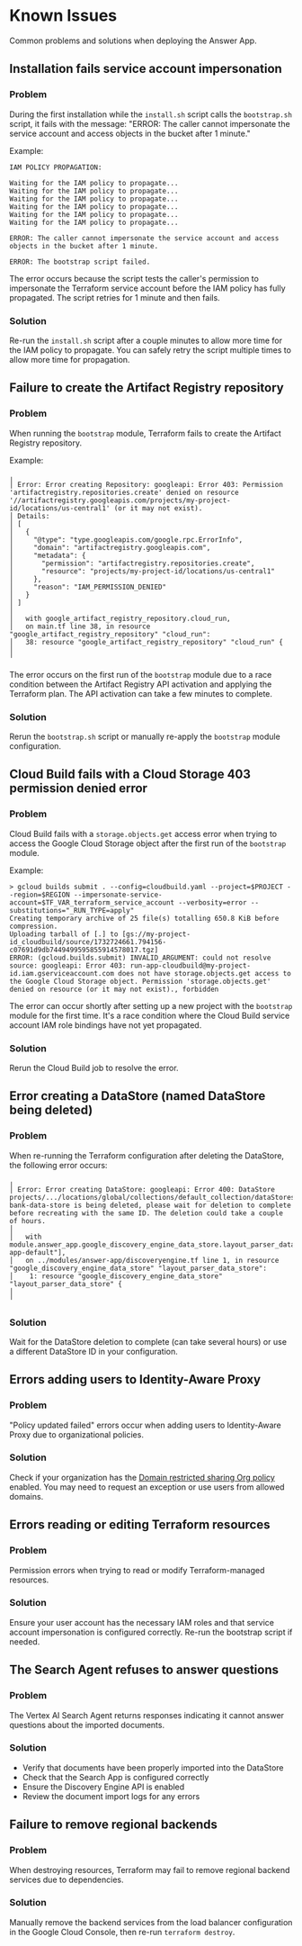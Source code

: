 # Known Issues

Common problems and solutions when deploying the Answer App.

## Installation fails service account impersonation

### Problem

During the first installation while the `install.sh` script calls the `bootstrap.sh` script, it fails with the message: "ERROR: The caller cannot impersonate the service account and access objects in the bucket after 1 minute."

Example:
```
IAM POLICY PROPAGATION:

Waiting for the IAM policy to propagate...
Waiting for the IAM policy to propagate...
Waiting for the IAM policy to propagate...
Waiting for the IAM policy to propagate...
Waiting for the IAM policy to propagate...
Waiting for the IAM policy to propagate...

ERROR: The caller cannot impersonate the service account and access objects in the bucket after 1 minute.

ERROR: The bootstrap script failed.
```

The error occurs because the script tests the caller's permission to impersonate the Terraform service account before the IAM policy has fully propagated. The script retries for 1 minute and then fails.

### Solution

Re-run the `install.sh` script after a couple minutes to allow more time for the IAM policy to propagate. You can safely retry the script multiple times to allow more time for propagation.

## Failure to create the Artifact Registry repository

### Problem

When running the `bootstrap` module, Terraform fails to create the Artifact Registry repository.

Example:
```
╷
│ Error: Error creating Repository: googleapi: Error 403: Permission 'artifactregistry.repositories.create' denied on resource '//artifactregistry.googleapis.com/projects/my-project-id/locations/us-central1' (or it may not exist).
│ Details:
│ [
│   {
│     "@type": "type.googleapis.com/google.rpc.ErrorInfo",
│     "domain": "artifactregistry.googleapis.com",
│     "metadata": {
│       "permission": "artifactregistry.repositories.create",
│       "resource": "projects/my-project-id/locations/us-central1"
│     },
│     "reason": "IAM_PERMISSION_DENIED"
│   }
│ ]
│ 
│   with google_artifact_registry_repository.cloud_run,
│   on main.tf line 38, in resource "google_artifact_registry_repository" "cloud_run":
│   38: resource "google_artifact_registry_repository" "cloud_run" {
│ 
╵
```

The error occurs on the first run of the `bootstrap` module due to a race condition between the Artifact Registry API activation and applying the Terraform plan. The API activation can take a few minutes to complete.

### Solution

Rerun the `bootstrap.sh` script or manually re-apply the `bootstrap` module configuration.

## Cloud Build fails with a Cloud Storage 403 permission denied error

### Problem

Cloud Build fails with a `storage.objects.get` access error when trying to access the Google Cloud Storage object after the first run of the `bootstrap` module.

Example:
```
> gcloud builds submit . --config=cloudbuild.yaml --project=$PROJECT --region=$REGION --impersonate-service-account=$TF_VAR_terraform_service_account --verbosity=error --substitutions="_RUN_TYPE=apply"
Creating temporary archive of 25 file(s) totalling 650.8 KiB before compression.
Uploading tarball of [.] to [gs://my-project-id_cloudbuild/source/1732724661.794156-c07691d9db7449499595855914578017.tgz]
ERROR: (gcloud.builds.submit) INVALID_ARGUMENT: could not resolve source: googleapi: Error 403: run-app-cloudbuild@my-project-id.iam.gserviceaccount.com does not have storage.objects.get access to the Google Cloud Storage object. Permission 'storage.objects.get' denied on resource (or it may not exist)., forbidden
```

The error can occur shortly after setting up a new project with the `bootstrap` module for the first time. It's a race condition where the Cloud Build service account IAM role bindings have not yet propagated.

### Solution

Rerun the Cloud Build job to resolve the error.

## Error creating a DataStore (named DataStore being deleted)

### Problem

When re-running the Terraform configuration after deleting the DataStore, the following error occurs:

```
╷
│ Error: Error creating DataStore: googleapi: Error 400: DataStore projects/.../locations/global/collections/default_collection/dataStores/cymbal-bank-data-store is being deleted, please wait for deletion to complete before recreating with the same ID. The deletion could take a couple of hours.
│ 
│   with module.answer_app.google_discovery_engine_data_store.layout_parser_data_store["answer-app-default"],
│   on ../modules/answer-app/discoveryengine.tf line 1, in resource "google_discovery_engine_data_store" "layout_parser_data_store":
│    1: resource "google_discovery_engine_data_store" "layout_parser_data_store" {
│ 
╵
```

### Solution

Wait for the DataStore deletion to complete (can take several hours) or use a different DataStore ID in your configuration.

## Errors adding users to Identity-Aware Proxy

### Problem

"Policy updated failed" errors occur when adding users to Identity-Aware Proxy due to organizational policies.

### Solution

Check if your organization has the [Domain restricted sharing Org policy](https://cloud.google.com/resource-manager/docs/organization-policy/restricting-domains#example_error_message) enabled. You may need to request an exception or use users from allowed domains.

## Errors reading or editing Terraform resources

### Problem

Permission errors when trying to read or modify Terraform-managed resources.

### Solution

Ensure your user account has the necessary IAM roles and that service account impersonation is configured correctly. Re-run the bootstrap script if needed.

## The Search Agent refuses to answer questions

### Problem

The Vertex AI Search Agent returns responses indicating it cannot answer questions about the imported documents.

### Solution

- Verify that documents have been properly imported into the DataStore
- Check that the Search App is configured correctly
- Ensure the Discovery Engine API is enabled
- Review the document import logs for any errors

## Failure to remove regional backends

### Problem

When destroying resources, Terraform may fail to remove regional backend services due to dependencies.

### Solution

Manually remove the backend services from the load balancer configuration in the Google Cloud Console, then re-run `terraform destroy`.